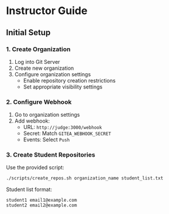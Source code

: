 # Instructor Guide

## Initial Setup

### 1. Create Organization
1. Log into Git Server
2. Create new organization
3. Configure organization settings
    - Enable repository creation restrictions
    - Set appropriate visibility settings

### 2. Configure Webhook
1. Go to organization settings
2. Add webhook:
    - URL: `http://judge:3000/webhook`
    - Secret: Match `GITEA_WEBHOOK_SECRET`
    - Events: Select `Push`

### 3. Create Student Repositories
Use the provided script:
```bash
./scripts/create_repos.sh organization_name student_list.txt
```

Student list format:
```text
student1 email1@example.com
student2 email2@example.com
```
